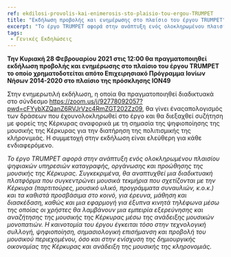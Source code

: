 ```yaml
---
ref: ekdilosi-provolis-kai-enimerosis-sto-plaisio-tou-ergou-TRUMPET
title: "Εκδήλωση προβολής και ενημέρωσης στο πλαίσιο του έργου TRUMPET"
excerpt: "Το έργο TRUMPET αφορά στην ανάπτυξη ενός ολοκληρωμένου πλαισίου ψηφιακών υπηρεσιών καταγραφής, οργάνωσης και προώθησης της μουσικής της Κέρκυρας."
tags:
 - Γενικές Εκδηλώσεις
---
```


**Την Κυριακή 28 Φεβρουαρίου 2021 στις 12:00 θα πραγματοποιηθεί εκδήλωση προβολής και ενημέρωσης στο πλαίσιο του έργου TRUMPET το οποίο χρηματοδοτείται απότο Επιχειρησιακό Πρόγραμμα Ιονίων Νήσων 2014-2020 στο πλαίσιο της πρόσκλησης ION49**

Στην ενημερωτιλή εκδήλωση, η οποία θα πραγματοποιηθεί διαδικτυακά στο σύνδεσμο https://zoom.us/j/92778092057?pwd=cFYybXZQanZ6RVJrVzc4RmZGT202Zz09, θα γίνει έναςαπολογισμός των δράσεων που έχουνολοκληρωθεί στο έργο και θα διεξαχθεί συζήτηση με φορείς της Κέρκυρας αναφορικά με τη σημασία της ψηφιοποίησης της μουσικής της Κέρκυρας για την διατήρηση της πολιτισμικής της κλήρονιμιάς. Η συμμετοχή στην εκδήλωση είναι ελεύθερη για κάθε ενδιαφερόμενο.

*Το έργο TRUMPET αφορά στην ανάπτυξη ενός ολοκληρωμένου πλαισίου ψηφιακών υπηρεσιών καταγραφής, οργάνωσης και προώθησης της μουσικής της Κέρκυρας. Συγκεκριμένα, θα αναπτυχθεί μια διαδικτυακή πλατφόρμα που συγκεντρώνει μουσικά τεκμήρια που σχετίζονται με την Κέρκυρα (παρτιτούρες, μουσικό υλικό, προγράμματα συναυλιών, κ.ο.κ.) και τα καθιστά προσβάσιμα στο κοινό, για έρευνα, μάθηση και διασκέδαση, καθώς και μια εφαρμογή για έξυπνα κινητά τηλέφωνα μέσω της οποίας οι χρήστες θα λαμβάνουν μια εμπειρία εξερεύνησης και αναζήτησης της μουσικής της Κέρκυρας μέσω της ανάδειξης μουσικών μονοπατιών. Η καινοτομία του έργου έγκειται τόσο στην τεχνολογική συλλογή, ψηφιοποίηση, σημασιολογική επισήμανση και προβολή του μουσικού περιεχομένου, όσο και στην ενίσχυση της δημιουργικής οικονομίας της Κέρκυρας και ανάδειξη της μουσικής της κληρονομιάς.*
